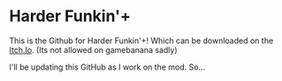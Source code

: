 # Harder Funkin'+
This is the Github for Harder Funkin'+! Which can be downloaded on the [Itch.Io](https://aflacck.itch.io/harder-funkin). (Its not allowed on gamebanana sadly)



I'll be updating this GitHub as I work on the mod. So...